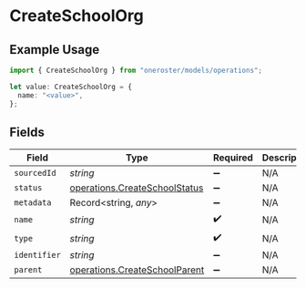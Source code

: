 # CreateSchoolOrg

## Example Usage

```typescript
import { CreateSchoolOrg } from "oneroster/models/operations";

let value: CreateSchoolOrg = {
  name: "<value>",
};
```

## Fields

| Field                                                                          | Type                                                                           | Required                                                                       | Description                                                                    |
| ------------------------------------------------------------------------------ | ------------------------------------------------------------------------------ | ------------------------------------------------------------------------------ | ------------------------------------------------------------------------------ |
| `sourcedId`                                                                    | *string*                                                                       | :heavy_minus_sign:                                                             | N/A                                                                            |
| `status`                                                                       | [operations.CreateSchoolStatus](../../models/operations/createschoolstatus.md) | :heavy_minus_sign:                                                             | N/A                                                                            |
| `metadata`                                                                     | Record<string, *any*>                                                          | :heavy_minus_sign:                                                             | N/A                                                                            |
| `name`                                                                         | *string*                                                                       | :heavy_check_mark:                                                             | N/A                                                                            |
| `type`                                                                         | *string*                                                                       | :heavy_check_mark:                                                             | N/A                                                                            |
| `identifier`                                                                   | *string*                                                                       | :heavy_minus_sign:                                                             | N/A                                                                            |
| `parent`                                                                       | [operations.CreateSchoolParent](../../models/operations/createschoolparent.md) | :heavy_minus_sign:                                                             | N/A                                                                            |